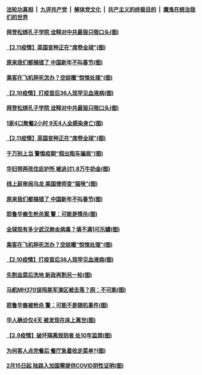 

####  [法轮功真相](../../../../basic/blob/master/README.md?t=02121201) &nbsp;|&nbsp; [九评共产党](../../../../9ping.md/blob/master/README.md?t=02121201) &nbsp;|&nbsp; [解体党文化](../../../../jtdwh.md/blob/master/README.md?t=02121201)  &nbsp;|&nbsp; [共产主义的终极目的](../../../../gczydzjmd.md/blob/master/README.md?t=02121201) &nbsp;|&nbsp; [魔鬼在统治我们的世界](../../../../mgztzwmdsj.md/blob/master/README.md?t=02121201) 

#### [拜登松绑孔子学院 诠释对中共最狠只限口头(图)](../pages/p3/962247.md?t=02121201) 

#### [【2.11疫情】英国变种正在“席卷全球”(图)](../pages/p3/962233.md?t=02121201) 

#### [原来我们都搞错了 中国新年不叫春节(图)](../pages/p3/962215.md?t=02121201) 


#### [乘客在飞机猝死怎办？空姐曝“惊悚处理”(图)](../pages/p3/962129.md?t=02121201) 

#### [【2.10疫情】打疫苗后36人现罕见血液病(图)](../pages/p3/962125.md?t=02121201) 

#### [拜登松绑孔子学院 诠释对中共最狠只限口头(图)](../pages/p3/962247.md?t=02121201) 

#### [1家4口聚餐2小时 9天4人全感染身亡(图)](../pages/p3/962240.md?t=02121201) 

#### [【2.11疫情】英国变种正在“席卷全球”(图)](../pages/p3/962233.md?t=02121201) 

#### [千万别上当 警惕疫期“假出租车骗局”(图)](../pages/p3/962221.md?t=02121201) 

#### [华妇带两孩住庇护所 被追讨1.8万牛奶金(图)](../pages/p3/962219.md?t=02121201) 

#### [线上庭审闹乌龙 美国律师变“猫咪”(图)](../pages/p3/962225.md?t=02121201) 

#### [原来我们都搞错了 中国新年不叫春节(图)](../pages/p3/962215.md?t=02121201) 


#### [耶鲁华裔生枪杀案 警：可能是情杀(图)](../pages/p3/962132.md?t=02121201) 

#### [全球现有多少武汉肺炎病毒？填不满1可乐罐(图)](../pages/p3/962131.md?t=02121201) 

#### [乘客在飞机猝死怎办？空姐曝“惊悚处理”(图)](../pages/p3/962129.md?t=02121201) 

#### [【2.10疫情】打疫苗后36人现罕见血液病(图)](../pages/p3/962125.md?t=02121201) 

#### [先割韭菜后洗地 新政再割另一轮(图)](../pages/p3/962101.md?t=02121201) 

#### [马航MH370误闯美军演区被击落？网：不可能(图)](../pages/p3/962115.md?t=02121201) 


#### [耶鲁华裔被枪杀 警：可能不是随机事件(图)](../pages/p3/962026.md?t=02121201) 

#### [华人确诊仅4天 被发现在床上离世(图)](../pages/p3/962019.md?t=02121201) 

#### [【2.9疫情】破坏隔离规则者 处10年监禁(图)](../pages/p3/962012.md?t=02121201) 

#### [为何客人点完餐后 餐厅急着收走菜单?(图)](../pages/p3/961997.md?t=02121201) 

#### [2月15日起 陆路入加国需提供COVID阴性证明(图)](../pages/p3/962009.md?t=02121201) 

